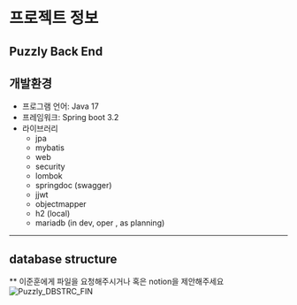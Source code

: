 # 프로젝트 정보
Puzzly Back End 
---
## 개발환경
- 프로그램 언어: Java 17
- 프레임워크: Spring boot 3.2
- 라이브러리
  - jpa
  - mybatis
  - web
  - security
  - lombok
  - springdoc (swagger)
  - jjwt
  - objectmapper
  - h2 (local)
  - mariadb (in dev, oper , as planning)

---
## database structure
** 이준훈에게 파일을 요청해주시거나 혹은 notion을 제안해주세요
![Puzzly_DBSTRC_FIN](https://github.com/Puzzly/Puzzly-Back/assets/48429012/4b613f7b-8897-4c5e-b938-d7832ccf2032)

<!--
## 패키지 구조


📂com  
┗ 📂puzzly  
  ┣ 📂 api
    ┣ 📂 controller
      ┗ auth, user ..etc controller
    ┣ 📂 coreComponent
      ┣ 📂 securityCore
        ┗ springSecurity@Configuration , UserDetails를 제외한 security 관련 .java
      ┗ ApplicationListenerService, GlobalExceptionHandler .java
    ┣ 📂 domain
      ┗ DB에 저장되지 않을 객체 및 enum .java
    ┣ 📂 dto
      ┗ 📂 Request DTO (package) 
      ┗ 📂 Response DTO (package)
    ┣ 📂 entity
      ┗ DB 객체 .java
    ┣ 📂 enums
      ┗ enum 최상위객체, typeHandler .java
    ┣ 📂 exception
      ┗ Custom Exception
    ┣ 📂 repository
      ┗ 📂 jpa repository (package) interfaces
      ┗ 📂 mybatis repository (package) interfaces
    ┣ 📂 service
      ┗ auth, user ..etc service
    ┗ 📂 util
      ┗ jwtUtil, Global Util ..etc
  ┣ 📂 configuration 
    ┣ configs.java (Swagger, Security, ObjectMapper, H2Server, BcryptPassword, Database (Database Configuration is temporary @Deprecated) 
    -->
